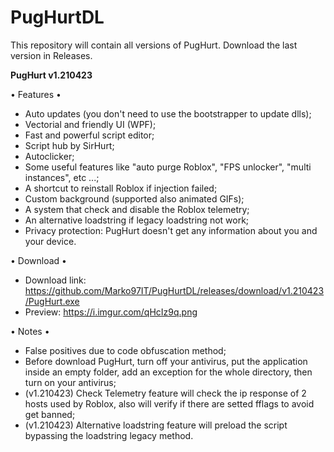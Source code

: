 # PugHurtDL

This repository will contain all versions of PugHurt.
Download the last version in Releases.

**PugHurt v1.210423**

• Features •
- Auto updates (you don't need to use the bootstrapper to update dlls);
- Vectorial and friendly UI (WPF);
- Fast and powerful script editor;
- Script hub by SirHurt;
- Autoclicker;
- Some useful features like "auto purge Roblox", "FPS unlocker", "multi instances", etc ...;
- A shortcut to reinstall Roblox if injection failed;
- Custom background (supported also animated GIFs);
- A system that check and disable the Roblox telemetry;
- An alternative loadstring if legacy loadstring not work;
- Privacy protection: PugHurt doesn't get any information about you and your device.

• Download •
- Download link: https://github.com/Marko97IT/PugHurtDL/releases/download/v1.210423/PugHurt.exe
- Preview: https://i.imgur.com/qHcIz9q.png

• Notes •
- False positives due to code obfuscation method;
- Before download PugHurt, turn off your antivirus, put the application inside an empty folder, add an exception for the whole directory, then turn on your antivirus;
- (v1.210423) Check Telemetry feature will check the ip response of 2 hosts used by Roblox, also will verify if there are setted fflags to avoid get banned;
- (v1.210423) Alternative loadstring feature will preload the script bypassing the loadstring legacy method.
